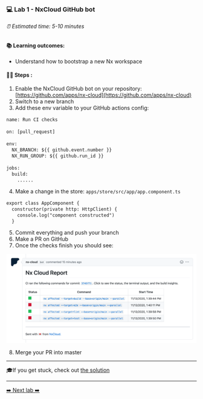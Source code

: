 ### 💻 Lab 1 - NxCloud GitHub bot

###### ⏰ Estimated time: 5-10 minutes

#### 📚 Learning outcomes:

- Understand how to bootstrap a new Nx workspace

#### 🏋️‍♀️ Steps :

1. Enable the NxCloud GitHub bot on your repository: [https://github.com/apps/nx-cloud](https://github.com/apps/nx-cloud)
2. Switch to a new branch
3. Add these env variable to your GitHub actions config:

```
name: Run CI checks

on: [pull_request]

env:
  NX_BRANCH: ${{ github.event.number }}
  NX_RUN_GROUP: ${{ github.run_id }}

jobs:
  build:
    ......
```

4. Make a change in the store: `apps/store/src/app/app.component.ts`

```
export class AppComponent {
  constructor(private http: HttpClient) {
    console.log("component constructed")
  }
```

5. Commit everything and push your branch
6. Make a PR on GitHub
7. Once the checks finish you should see:

![NxCloud Bot](./nx_cloud_bot.png)

8. Merge your PR into master

---

🎓If you get stuck, check out [the solution](SOLUTION.md)

---

[➡️ Next lab ➡️](../lab13/LAB.md)
